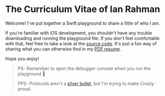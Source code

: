 # The Curriculum Vitae of Ian Rahman

Welcome! I've put together a Swift playground to share a little of who I am.

If you're familiar with iOS development, you shouldn't have any trouble downloading and running the playground file. If you don't feel comfortable with that, feel free to take a look at the [source code](https://github.com/ianrahman/ian-rahman-resume/blob/master/IanRahman_Resume.playground/Contents.swift). It's just a fun way of sharing what you can otherwise find in my [PDF resume](https://github.com/ianrahman/ian-rahman-resume/blob/master/Ian_Rahman_Resume.pdf).

Hope you enjoy!

> PS- Remember to open the debugger console when you run the playground 🚀

> PPS- Protocols aren't a [silver bullet](http://chris.eidhof.nl/post/protocol-oriented-programming/), but I'm trying to make Crusty proud.
